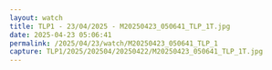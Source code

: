 ```yaml
---
layout: watch
title: TLP1 - 23/04/2025 - M20250423_050641_TLP_1T.jpg
date: 2025-04-23 05:06:41
permalink: /2025/04/23/watch/M20250423_050641_TLP_1
capture: TLP1/2025/202504/20250422/M20250423_050641_TLP_1T.jpg
---
```

